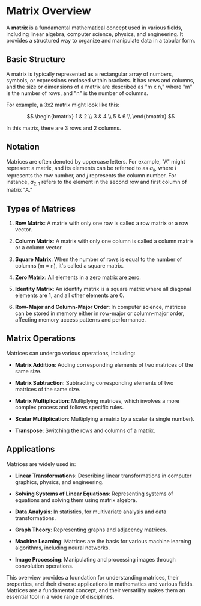 # Matrix Overview

A **matrix** is a fundamental mathematical concept used in various fields, including linear algebra, computer science, physics, and engineering. It provides a structured way to organize and manipulate data in a tabular form.

## Basic Structure

A matrix is typically represented as a rectangular array of numbers, symbols, or expressions enclosed within brackets. It has rows and columns, and the size or dimensions of a matrix are described as "m x n," where "m" is the number of rows, and "n" is the number of columns.

For example, a 3x2 matrix might look like this:

$$
\begin{bmatrix}
1 & 2 \\
3 & 4 \\
5 & 6 \\
\end{bmatrix}
$$

In this matrix, there are 3 rows and 2 columns.

## Notation

Matrices are often denoted by uppercase letters. For example, "A" might represent a matrix, and its elements can be referred to as $a_{ij}$, where $i$ represents the row number, and $j$ represents the column number. For instance, $a_{2,1}$ refers to the element in the second row and first column of matrix "A."

## Types of Matrices

1. **Row Matrix**: A matrix with only one row is called a row matrix or a row vector.

2. **Column Matrix**: A matrix with only one column is called a column matrix or a column vector.

3. **Square Matrix**: When the number of rows is equal to the number of columns (m = n), it's called a square matrix.

4. **Zero Matrix**: All elements in a zero matrix are zero.

5. **Identity Matrix**: An identity matrix is a square matrix where all diagonal elements are 1, and all other elements are 0.

6. **Row-Major and Column-Major Order**: In computer science, matrices can be stored in memory either in row-major or column-major order, affecting memory access patterns and performance.

## Matrix Operations

Matrices can undergo various operations, including:

- **Matrix Addition**: Adding corresponding elements of two matrices of the same size.

- **Matrix Subtraction**: Subtracting corresponding elements of two matrices of the same size.

- **Matrix Multiplication**: Multiplying matrices, which involves a more complex process and follows specific rules.

- **Scalar Multiplication**: Multiplying a matrix by a scalar (a single number).

- **Transpose**: Switching the rows and columns of a matrix.

## Applications

Matrices are widely used in:

- **Linear Transformations**: Describing linear transformations in computer graphics, physics, and engineering.

- **Solving Systems of Linear Equations**: Representing systems of equations and solving them using matrix algebra.

- **Data Analysis**: In statistics, for multivariate analysis and data transformations.

- **Graph Theory**: Representing graphs and adjacency matrices.

- **Machine Learning**: Matrices are the basis for various machine learning algorithms, including neural networks.

- **Image Processing**: Manipulating and processing images through convolution operations.

This overview provides a foundation for understanding matrices, their properties, and their diverse applications in mathematics and various fields. Matrices are a fundamental concept, and their versatility makes them an essential tool in a wide range of disciplines.
